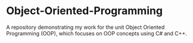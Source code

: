 # Object-Oriented-Programming
A repository demonstrating my work for the unit Object Oriented Programming (OOP), which focuses on OOP concepts using C# and C++.
